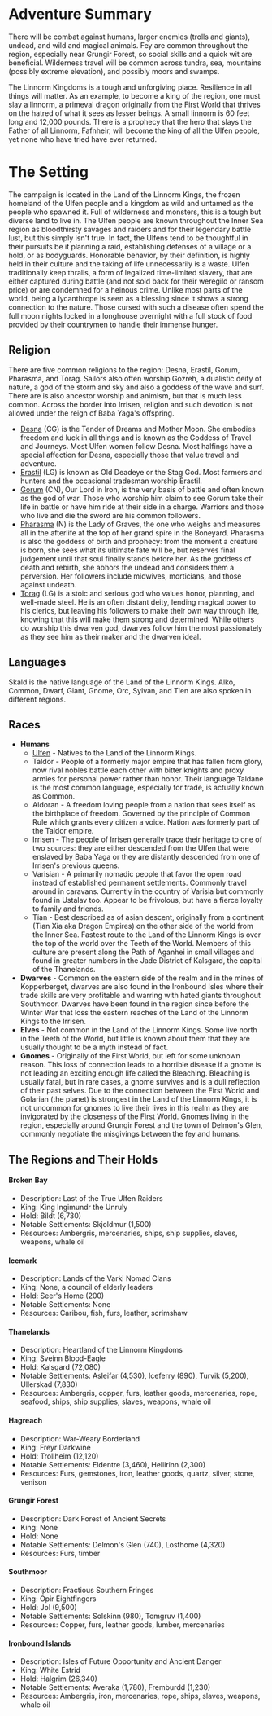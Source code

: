 # Adventure Summary
There will be combat against humans, larger enemies (trolls and giants), undead, and wild and magical animals. Fey are common throughout the region, especially near Grungir Forest, so social skills and a quick wit are beneficial. Wilderness travel will be common across tundra, sea, mountains (possibly extreme elevation), and possibly moors and swamps.

The Linnorm Kingdoms is a tough and unforgiving place. Resilience in all things will matter. As an example, to become a king of the region, one must slay a linnorm, a primeval dragon originally from the First World that thrives on the hatred of what it sees as lesser beings. A small linnorm is 60 feet long and 12,000 pounds. There is a prophecy that the hero that slays the Father of all Linnorm, Fafnheir, will become the king of all the Ulfen people, yet none who have tried have ever returned.

# The Setting
The campaign is located in the Land of the Linnorm Kings, the frozen homeland of the Ulfen people and a kingdom as wild and untamed as the people who spawned it. Full of wilderness and monsters, this is a tough but diverse land to live in. The Ulfen people are known throughout the Inner Sea region as bloodthirsty savages and raiders and for their legendary battle lust, but this simply isn't true. In fact, the Ulfens tend to be thoughtful in their pursuits be it planning a raid, establishing defenses of a village or a hold, or as bodyguards. Honorable behavior, by their definition, is highly held in their culture and the taking of life unnecessarily is a waste. Ulfen traditionally keep thralls, a form of legalized time-limited slavery, that are either captured during battle (and not sold back for their weregild or ransom price) or are condemned for a heinous crime. Unlike most parts of the world, being a lycanthrope is seen as a blessing since it shows a strong connection to the nature. Those cursed with such a disease often spend the full moon nights locked in a longhouse overnight with a full stock of food provided by their countrymen to handle their immense hunger.

## Religion
There are five common religions to the region: Desna, Erastil, Gorum, Pharasma, and Torag. Sailors also often worship Gozreh, a dualistic deity of nature, a god of the storm and sky and also a goddess of the wave and surf. There are is also ancestor worship and animism, but that is much less common. Across the border into Irrisen, religion and such devotion is not allowed under the reign of Baba Yaga's offspring.
- [Desna](http://pathfinderwiki.com/wiki/Desna) (CG) is the Tender of Dreams and Mother Moon. She embodies freedom and luck in all things and is known as the Goddess of Travel and Journeys. Most Ulfen women follow Desna. Most halfings have a special affection for Desna, especially those that value travel and adventure.
- [Erastil](http://pathfinderwiki.com/wiki/Erastil) (LG) is known as Old Deadeye or the Stag God. Most farmers and hunters and the occasional tradesman worship Erastil.
- [Gorum](http://pathfinderwiki.com/wiki/Gorum) (CN), Our Lord in Iron, is the very basis of battle and often known as the god of war. Those who worship him claim to see Gorum take their life in battle or have him ride at their side in a charge. Warriors and those who live and die the sword are his common followers.
- [Pharasma](http://pathfinderwiki.com/wiki/Pharasma) (N) is the Lady of Graves, the one who weighs and measures all in the afterlife at the top of her grand spire in the Boneyard. Pharasma is also the goddess of birth and prophecy: from the moment a creature is born, she sees what its ultimate fate will be, but reserves final judgement until that soul finally stands before her. As the goddess of death and rebirth, she abhors the undead and considers them a perversion. Her followers include midwives, morticians, and those against undeath.
- [Torag](http://pathfinderwiki.com/wiki/Torag) (LG) is a stoic and serious god who values honor, planning, and well-made steel. He is an often distant deity, lending magical power to his clerics, but leaving his followers to make their own way through life, knowing that this will make them strong and determined. While others do worship this dwarven god, dwarves follow him the most passionately as they see him as their maker and the dwarven ideal.

## Languages
Skald is the native language of the Land of the Linnorm Kings. Alko, Common, Dwarf, Giant, Gnome, Orc, Sylvan, and Tien are also spoken in different regions.

## Races
- **Humans**
    - [Ulfen](http://pathfinderwiki.com/wiki/Ulfen_(human_ethnicity)) - Natives to the Land of the Linnorm Kings.
    - Taldor - People of a formerly major empire that has fallen from glory, now rival nobles battle each other with bitter knights and proxy armies for personal power rather than honor. Their language Taldane is the most common language, especially for trade, is actually known as Common.
    - Aldoran - A freedom loving people from a nation that sees itself as the birthplace of freedom. Governed by the principle of Common Rule which grants every citizen a voice. Nation was formerly part of the Taldor empire.
    - Irrisen - The people of Irrisen generally trace their heritage to one of two sources: they are either descended from the Ulfen that were enslaved by Baba Yaga or they are distantly descended from one of Irrisen's previous queens.
    - Varisian - A primarily nomadic people that favor the open road instead of established permanent settlements. Commonly travel around in caravans. Currently in the country of Varisia but commonly found in Ustalav too. Appear to be frivolous, but have a fierce loyalty to family and friends.
    - Tian - Best described as of asian descent, originally from a continent (Tian Xia aka Dragon Empires) on the other side of the world from the Inner Sea. Fastest route to the Land of the Linnorm Kings is over the top of the world over the Teeth of the World. Members of this culture are present along the Path of Aganhei in small villages and found in greater numbers in the Jade District of Kalsgard, the capital of the Thanelands.
- **Dwarves** - Common on the eastern side of the realm and in the mines of Kopperberget, dwarves are also found in the Ironbound Isles where their trade skills are very profitable and warring with hated giants throughout Southmoor. Dwarves have been found in the region since before the Winter War that loss the eastern reaches of the Land of the Linnorm Kings to the Irrisen.
- **Elves** - Not common in the Land of the Linnorm Kings. Some live north in the Teeth of the World, but little is known about them that they are usually thought to be a myth instead of fact.
- **Gnomes** - Originally of the First World, but left for some unknown reason. This loss of connection leads to a horrible disease if a gnome is not leading an exciting enough life called the Bleaching. Bleaching is usually fatal, but in rare cases, a gnome survives and is a dull reflection of their past selves. Due to the connection between the First World and Golarian (the planet) is strongest in the Land of the Linnorm Kings, it is not uncommon for gnomes to live their lives in this realm as they are invigorated by the closeness of the First World. Gnomes living in the region, especially around Grungir Forest and the town of Delmon's Glen, commonly negotiate the misgivings between the fey and humans.

## The Regions and Their Holds
#### Broken Bay
- Description: Last of the True Ulfen Raiders
- King: King Ingimundr the Unruly
- Hold: Bildt (6,730)
- Notable Settlements: Skjoldmur (1,500)
- Resources: Ambergris, mercenaries, ships, ship supplies, slaves, weapons, whale oil

#### Icemark
- Description: Lands of the Varki Nomad Clans
- King: None, a council of elderly leaders
- Hold: Seer's Home (200)
- Notable Settlements: None
- Resources: Caribou, fish, furs, leather, scrimshaw

#### Thanelands
- Description: Heartland of the Linnorm Kingdoms
- King: Sveinn Blood-Eagle
- Hold: Kalsgard (72,080)
- Notable Settlements: Asleifar (4,530), Iceferry (890), Turvik (5,200), Ullerskad (7,830)
- Resources: Ambergris, copper, furs, leather goods, mercenaries, rope, seafood, ships, ship supplies, slaves, weapons, whale oil

#### Hagreach
- Description: War-Weary Borderland
- King: Freyr Darkwine
- Hold: Trollheim (12,120)
- Notable Settlements: Eldentre (3,460), Hellirinn (2,300)
- Resources: Furs, gemstones, iron, leather goods, quartz, silver, stone, venison

#### Grungir Forest
- Description: Dark Forest of Ancient Secrets
- King: None
- Hold: None
- Notable Settlements: Delmon's Glen (740), Losthome (4,320)
- Resources: Furs, timber

#### Southmoor
- Description: Fractious Southern Fringes
- King: Opir Eightfingers
- Hold: Jol (9,500)
- Notable Settlements: Solskinn (980), Tomgruv (1,400)
- Resources: Copper, furs, leather goods, lumber, mercenaries

#### Ironbound Islands
- Description: Isles of Future Opportunity and Ancient Danger
- King: White Estrid
- Hold: Halgrim (26,340)
- Notable Settlements: Averaka (1,780), Fremburdd (1,230)
- Resources: Ambergris, iron, mercenaries, rope, ships, slaves, weapons, whale oil
